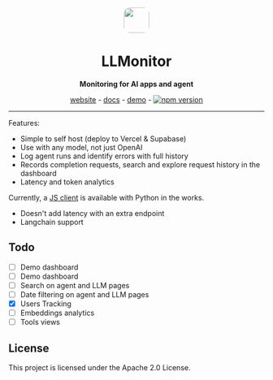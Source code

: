 <div align="center">

<img src="https://llmonitor.com/logo.png" style='border-radius: 12px;' width="50"/>

# LLMonitor

**Monitoring for AI apps and agent**

[website](https://llmonitor.com) - [docs](https://llmonitor.com/docs) - [demo](https://app.llmonitor.com/demo) - [![npm version](https://badge.fury.io/js/llmonitor.svg)](https://badge.fury.io/js/llmonitor)

---

</div>

Features:

- Simple to self host (deploy to Vercel & Supabase)
- Use with any model, not just OpenAI
- Log agent runs and identify errors with full history
- Records completion requests, search and explore request history in the dashboard
- Latency and token analytics

Currently, a [JS client](https://github.com/llmonitor/llmonitor-js) is available with Python in the works.

- Doesn't add latency with an extra endpoint
- Langchain support

## Todo

- [ ] Demo dashboard
- [ ] Demo dashboard
- [ ] Search on agent and LLM pages
- [ ] Date filtering on agent and LLM pages
- [x] Users Tracking
- [ ] Embeddings analytics
- [ ] Tools views

## License

This project is licensed under the Apache 2.0 License.
